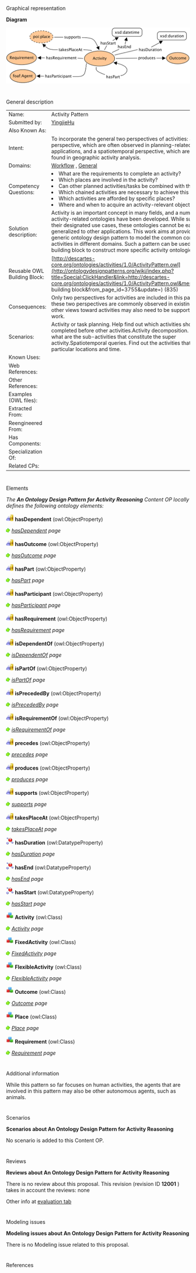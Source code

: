 # 

 Graphical representation



__Diagram__ 





[![Image:Activity3_small.png](./Activity3_small.png)](../Image/Activity3_small.png.md "Image:Activity3_small.png")





# 

 General description




|  |  |
| --- | --- |
|  Name:  |  Activity Pattern  |
|  Submitted by:  | [YingjieHu](../User/YingjieHu.md "User:YingjieHu")  |
|  Also Known As:  |  |
|  Intent:  |  To incorporate the general two perspectives of activities: a workflow perspective, which are often observed in planning-related applications, and a spatiotemporal perspective, which are often found in geographic activity analysis.  |
|  Domains:  | [Workflow](../Community/Workflow.md "Community:Workflow")  , [General](../Community/General.md "Community:General")  |
|  Competency Questions:  | <li>       What are the requirements to complete an activity?      </li><li>       Which places are involved in the activity?      </li><li>       Can other planned activities/tasks be combined with this activity?      </li><li>       Which chained activities are necessary to achieve this activity?      </li><li>       Which activities are afforded by specific places?      </li><li>       Where and when to acquire an activity-relevant object?      </li> |
|  Solution description:  |  Activity is an important concept in many fields, and a number of activity-related ontologies have been developed. While suitable for their designated use cases, these ontologies cannot be easily generalized to other applications. This work aims at providing a generic ontology design pattern to model the common core of activities in different domains. Such a pattern can be used as a building block to construct more specific activity ontologies.  |
|  Reusable OWL Building Block:  | [http://descartes-core.org/ontologies/activities/1.0/ActivityPattern.owl](http://ontologydesignpatterns.org/wiki/index.php?title=Special:ClickHandler&link=http://descartes-core.org/ontologies/activities/1.0/ActivityPattern.owl&message=OWL building block&from_page_id=3755&update=)  (835)  |
|  Consequences:  |  Only two perspectives for activities are included in this pattern. While these two perspectives are commonly observed in existing work, other views toward activities may also need to be supported in future work.  |
|  Scenarios:  |  Activity or task planning. Help find out which activities should be completed before other activities.Activity decomposition. Find out what are the sub-activities that constitute the super activity.Spatiotemporal queries. Find out the activities that happen at particular locations and time.  |
|  Known Uses:  |  |
|  Web References:  |  |
|  Other References:  |  |
|  Examples (OWL files):  |  |
|  Extracted From:  |  |
|  Reengineered From:  |  |
|  Has Components:  |  |
|  Specialization Of:  |  |
|  Related CPs:  |  |



  





# 

 Elements



_The
 __An Ontology Design Pattern for Activity Reasoning__ 
 Content OP locally defines the following ontology elements:_ 





[![ObjectProperty](./20px-ObjectProperty.gif)](../Image/ObjectProperty.gif.md "ObjectProperty")
__hasDependent__ 
 (owl:ObjectProperty)
 
[![](./11px-ArrowRight.gif)](../Image/ArrowRight.gif.md "ArrowRight.gif")
_[hasDependent](./An_Ontology_Design_Pattern_for_Activity_Reasoning/hasDependent.md "Submissions:An Ontology Design Pattern for Activity Reasoning/hasDependent") 
 page_ 



[![ObjectProperty](./20px-ObjectProperty.gif)](../Image/ObjectProperty.gif.md "ObjectProperty")
__hasOutcome__ 
 (owl:ObjectProperty)
 
[![](./11px-ArrowRight.gif)](../Image/ArrowRight.gif.md "ArrowRight.gif")
_[hasOutcome](./An_Ontology_Design_Pattern_for_Activity_Reasoning/hasOutcome.md "Submissions:An Ontology Design Pattern for Activity Reasoning/hasOutcome") 
 page_ 



[![ObjectProperty](./20px-ObjectProperty.gif)](../Image/ObjectProperty.gif.md "ObjectProperty")
__hasPart__ 
 (owl:ObjectProperty)
 
[![](./11px-ArrowRight.gif)](../Image/ArrowRight.gif.md "ArrowRight.gif")
_[hasPart](./An_Ontology_Design_Pattern_for_Activity_Reasoning/hasPart.md "Submissions:An Ontology Design Pattern for Activity Reasoning/hasPart") 
 page_ 



[![ObjectProperty](./20px-ObjectProperty.gif)](../Image/ObjectProperty.gif.md "ObjectProperty")
__hasParticipant__ 
 (owl:ObjectProperty)
 
[![](./11px-ArrowRight.gif)](../Image/ArrowRight.gif.md "ArrowRight.gif")
_[hasParticipant](./An_Ontology_Design_Pattern_for_Activity_Reasoning/hasParticipant.md "Submissions:An Ontology Design Pattern for Activity Reasoning/hasParticipant") 
 page_ 



[![ObjectProperty](./20px-ObjectProperty.gif)](../Image/ObjectProperty.gif.md "ObjectProperty")
__hasRequirement__ 
 (owl:ObjectProperty)
 
[![](./11px-ArrowRight.gif)](../Image/ArrowRight.gif.md "ArrowRight.gif")
_[hasRequirement](./An_Ontology_Design_Pattern_for_Activity_Reasoning/hasRequirement.md "Submissions:An Ontology Design Pattern for Activity Reasoning/hasRequirement") 
 page_ 



[![ObjectProperty](./20px-ObjectProperty.gif)](../Image/ObjectProperty.gif.md "ObjectProperty")
__isDependentOf__ 
 (owl:ObjectProperty)
 
[![](./11px-ArrowRight.gif)](../Image/ArrowRight.gif.md "ArrowRight.gif")
_[isDependentOf](./An_Ontology_Design_Pattern_for_Activity_Reasoning/isDependentOf.md "Submissions:An Ontology Design Pattern for Activity Reasoning/isDependentOf") 
 page_ 



[![ObjectProperty](./20px-ObjectProperty.gif)](../Image/ObjectProperty.gif.md "ObjectProperty")
__isPartOf__ 
 (owl:ObjectProperty)
 
[![](./11px-ArrowRight.gif)](../Image/ArrowRight.gif.md "ArrowRight.gif")
_[isPartOf](./An_Ontology_Design_Pattern_for_Activity_Reasoning/isPartOf.md "Submissions:An Ontology Design Pattern for Activity Reasoning/isPartOf") 
 page_ 



[![ObjectProperty](./20px-ObjectProperty.gif)](../Image/ObjectProperty.gif.md "ObjectProperty")
__isPrecededBy__ 
 (owl:ObjectProperty)
 
[![](./11px-ArrowRight.gif)](../Image/ArrowRight.gif.md "ArrowRight.gif")
_[isPrecededBy](./An_Ontology_Design_Pattern_for_Activity_Reasoning/isPrecededBy.md "Submissions:An Ontology Design Pattern for Activity Reasoning/isPrecededBy") 
 page_ 



[![ObjectProperty](./20px-ObjectProperty.gif)](../Image/ObjectProperty.gif.md "ObjectProperty")
__isRequirementOf__ 
 (owl:ObjectProperty)
 
[![](./11px-ArrowRight.gif)](../Image/ArrowRight.gif.md "ArrowRight.gif")
_[isRequirementOf](./An_Ontology_Design_Pattern_for_Activity_Reasoning/isRequirementOf.md "Submissions:An Ontology Design Pattern for Activity Reasoning/isRequirementOf") 
 page_ 



[![ObjectProperty](./20px-ObjectProperty.gif)](../Image/ObjectProperty.gif.md "ObjectProperty")
__precedes__ 
 (owl:ObjectProperty)
 
[![](./11px-ArrowRight.gif)](../Image/ArrowRight.gif.md "ArrowRight.gif")
_[precedes](./An_Ontology_Design_Pattern_for_Activity_Reasoning/precedes.md "Submissions:An Ontology Design Pattern for Activity Reasoning/precedes") 
 page_ 



[![ObjectProperty](./20px-ObjectProperty.gif)](../Image/ObjectProperty.gif.md "ObjectProperty")
__produces__ 
 (owl:ObjectProperty)
 
[![](./11px-ArrowRight.gif)](../Image/ArrowRight.gif.md "ArrowRight.gif")
_[produces](./An_Ontology_Design_Pattern_for_Activity_Reasoning/produces.md "Submissions:An Ontology Design Pattern for Activity Reasoning/produces") 
 page_ 



[![ObjectProperty](./20px-ObjectProperty.gif)](../Image/ObjectProperty.gif.md "ObjectProperty")
__supports__ 
 (owl:ObjectProperty)
 
[![](./11px-ArrowRight.gif)](../Image/ArrowRight.gif.md "ArrowRight.gif")
_[supports](./An_Ontology_Design_Pattern_for_Activity_Reasoning/supports.md "Submissions:An Ontology Design Pattern for Activity Reasoning/supports") 
 page_ 



[![ObjectProperty](./20px-ObjectProperty.gif)](../Image/ObjectProperty.gif.md "ObjectProperty")
__takesPlaceAt__ 
 (owl:ObjectProperty)
 
[![](./11px-ArrowRight.gif)](../Image/ArrowRight.gif.md "ArrowRight.gif")
_[takesPlaceAt](./An_Ontology_Design_Pattern_for_Activity_Reasoning/takesPlaceAt.md "Submissions:An Ontology Design Pattern for Activity Reasoning/takesPlaceAt") 
 page_ 



[![DatatypeProperty](./20px-DatatypeProperty.gif)](../Image/DatatypeProperty.gif.md "DatatypeProperty")
__hasDuration__ 
 (owl:DatatypeProperty)
 
[![](./11px-ArrowRight.gif)](../Image/ArrowRight.gif.md "ArrowRight.gif")
_[hasDuration](./An_Ontology_Design_Pattern_for_Activity_Reasoning/hasDuration.md "Submissions:An Ontology Design Pattern for Activity Reasoning/hasDuration") 
 page_ 



[![DatatypeProperty](./20px-DatatypeProperty.gif)](../Image/DatatypeProperty.gif.md "DatatypeProperty")
__hasEnd__ 
 (owl:DatatypeProperty)
 
[![](./11px-ArrowRight.gif)](../Image/ArrowRight.gif.md "ArrowRight.gif")
_[hasEnd](./An_Ontology_Design_Pattern_for_Activity_Reasoning/hasEnd.md "Submissions:An Ontology Design Pattern for Activity Reasoning/hasEnd") 
 page_ 



[![DatatypeProperty](./20px-DatatypeProperty.gif)](../Image/DatatypeProperty.gif.md "DatatypeProperty")
__hasStart__ 
 (owl:DatatypeProperty)
 
[![](./11px-ArrowRight.gif)](../Image/ArrowRight.gif.md "ArrowRight.gif")
_[hasStart](./An_Ontology_Design_Pattern_for_Activity_Reasoning/hasStart.md "Submissions:An Ontology Design Pattern for Activity Reasoning/hasStart") 
 page_ 



[![Class](./20px-Class.gif)](../Image/Class.gif.md "Class")
__Activity__ 
 (owl:Class)
 
[![](./11px-ArrowRight.gif)](../Image/ArrowRight.gif.md "ArrowRight.gif")
_[Activity](./An_Ontology_Design_Pattern_for_Activity_Reasoning/Activity.md "Submissions:An Ontology Design Pattern for Activity Reasoning/Activity") 
 page_ 



[![Class](./20px-Class.gif)](../Image/Class.gif.md "Class")
__FixedActivity__ 
 (owl:Class)
 
[![](./11px-ArrowRight.gif)](../Image/ArrowRight.gif.md "ArrowRight.gif")
_[FixedActivity](./An_Ontology_Design_Pattern_for_Activity_Reasoning/FixedActivity.md "Submissions:An Ontology Design Pattern for Activity Reasoning/FixedActivity") 
 page_ 



[![Class](./20px-Class.gif)](../Image/Class.gif.md "Class")
__FlexibleActivity__ 
 (owl:Class)
 
[![](./11px-ArrowRight.gif)](../Image/ArrowRight.gif.md "ArrowRight.gif")
_[FlexibleActivity](./An_Ontology_Design_Pattern_for_Activity_Reasoning/FlexibleActivity.md "Submissions:An Ontology Design Pattern for Activity Reasoning/FlexibleActivity") 
 page_ 



[![Class](./20px-Class.gif)](../Image/Class.gif.md "Class")
__Outcome__ 
 (owl:Class)
 
[![](./11px-ArrowRight.gif)](../Image/ArrowRight.gif.md "ArrowRight.gif")
_[Outcome](./An_Ontology_Design_Pattern_for_Activity_Reasoning/hasOutcome.md "Submissions:An Ontology Design Pattern for Activity Reasoning/Outcome") 
 page_ 



[![Class](./20px-Class.gif)](../Image/Class.gif.md "Class")
__Place__ 
 (owl:Class)
 
[![](./11px-ArrowRight.gif)](../Image/ArrowRight.gif.md "ArrowRight.gif")
_[Place](../Place/Place.md "Submissions:An Ontology Design Pattern for Activity Reasoning/Place") 
 page_ 



[![Class](./20px-Class.gif)](../Image/Class.gif.md "Class")
__Requirement__ 
 (owl:Class)
 
[![](./11px-ArrowRight.gif)](../Image/ArrowRight.gif.md "ArrowRight.gif")
_[Requirement](./An_Ontology_Design_Pattern_for_Activity_Reasoning/hasRequirement.md "Submissions:An Ontology Design Pattern for Activity Reasoning/Requirement") 
 page_ 


# 

 Additional information



 While this pattern so far focuses on human activities, the agents that are involved in this pattern may also be other autonomous agents, such as animals.
 



# 

 Scenarios




__Scenarios about An Ontology Design Pattern for Activity Reasoning__ 


 No scenario is added to this Content OP.
 




# 

 Reviews




__Reviews about An Ontology Design Pattern for Activity Reasoning__ 


 There is no review about this proposal.
This revision (revision ID
 __12001__ 
 ) takes in account the reviews: none
 



 Other info at
 [evaluation tab](http://ontologydesignpatterns.org/wiki/index.php?title=Submissions:An_Ontology_Design_Pattern_for_Activity_Reasoning&action=evaluation "http://ontologydesignpatterns.org/wiki/index.php?title=Submissions:An_Ontology_Design_Pattern_for_Activity_Reasoning&action=evaluation") 





  





# 

 Modeling issues




__Modeling issues about An Ontology Design Pattern for Activity Reasoning__ 


 There is no Modeling issue related to this proposal.
 




  





# 

 References